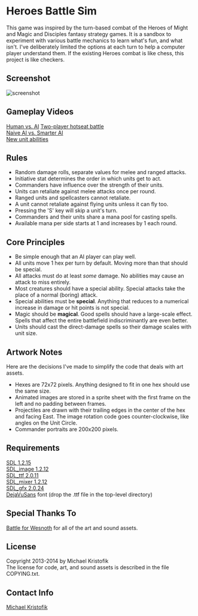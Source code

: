 # Heroes Battle Sim

This game was inspired by the turn-based combat of the Heroes of Might and Magic and Disciples fantasy strategy games.  It is a sandbox to experiment with various battle mechanics to learn what's fun, and what isn't.  I've deliberately limited the options at each turn to help a computer player understand them.  If the existing Heroes combat is like chess, this project is like checkers.

## Screenshot

![screenshot](https://raw.github.com/mkristofik/battle-sim/master/screenshot.jpg)

## Gameplay Videos

[Human vs. AI](https://www.youtube.com/watch?v=BpDwoxhkbGw)
[Two-player hotseat battle](https://www.youtube.com/watch?v=2TbIJfgpM-o)  
[Naive AI vs. Smarter AI](https://www.youtube.com/watch?v=H4_xgKOuAAY)  
[New unit abilities](https://www.youtube.com/watch?v=UO2qukIEbEM)

## Rules

- Random damage rolls, separate values for melee and ranged attacks.
- Initiative stat determines the order in which units get to act.
- Commanders have influence over the strength of their units.
- Units can retaliate against melee attacks once per round.
- Ranged units and spellcasters cannot retaliate.
- A unit cannot retaliate against flying units unless it can fly too.
- Pressing the 'S' key will skip a unit's turn.
- Commanders and their units share a mana pool for casting spells.
- Available mana per side starts at 1 and increases by 1 each round.

## Core Principles

- Be simple enough that an AI player can play well.
- All units move 1 hex per turn by default.  Moving more than that should be special.
- All attacks must do at least *some* damage.  No abilities may cause an attack to miss entirely.
- Most creatures should have a special ability.  Special attacks take the place of a normal (boring) attack.
- Special abilities must be **special**.  Anything that reduces to a numerical increase in damage or hit points is not special.
- Magic should be **magical**.  Good spells should have a large-scale effect.  Spells that affect the entire battlefield indiscriminantly are even better.
- Units should cast the direct-damage spells so their damage scales with unit size.

## Artwork Notes

Here are the decisions I've made to simplify the code that deals with art assets.

- Hexes are 72x72 pixels.  Anything designed to fit in one hex should use the same size.
- Animated images are stored in a sprite sheet with the first frame on the left and no padding between frames.
- Projectiles are drawn with their trailing edges in the center of the hex and facing East.  The image rotation code goes counter-clockwise, like angles on the Unit Circle.
- Commander portraits are 200x200 pixels.

## Requirements

[SDL 1.2.15](http://www.libsdl.org/)  
[SDL\_image 1.2.12](http://www.libsdl.org/projects/SDL_image/)  
[SDL\_ttf 2.0.11](http://www.libsdl.org/projects/SDL_ttf/)  
[SDL\_mixer 1.2.12](http://www.libsdl.org/projects/SDL_mixer/)  
[SDL\_gfx 2.0.24](http://www.ferzkopp.net/joomla/content/view/19/14/)  
[DejaVuSans](http://dejavu-fonts.org/wiki/Main_Page) font (drop the .ttf file
in the top-level directory)

## Special Thanks To
[Battle for Wesnoth](www.wesnoth.org) for all of the art and sound assets.

## License

Copyright 2013-2014 by Michael Kristofik  
The license for code, art, and sound assets is described in the file
COPYING.txt.

## Contact Info

[Michael Kristofik](mailto:kristo605@gmail.com)
